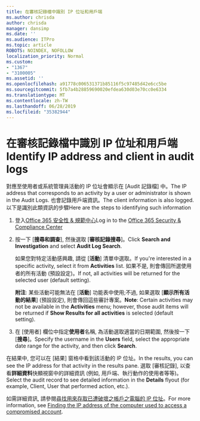 ```yaml
---
title: 在審核記錄檔中識別 IP 位址和用戶端
ms.author: chrisda
author: chrisda
manager: dansimp
ms.date: ''
ms.audience: ITPro
ms.topic: article
ROBOTS: NOINDEX, NOFOLLOW
localization_priority: Normal
ms.custom:
- "1367"
- "3100005"
ms.assetid: ''
ms.openlocfilehash: a91778c006531371b85116f5c97485d42e6cc5be
ms.sourcegitcommit: 5fb7a4b28859690020efdea630d03e70cc0e6334
ms.translationtype: MT
ms.contentlocale: zh-TW
ms.lasthandoff: 06/28/2019
ms.locfileid: "35382944"
---
```

# <a name="identify-ip-address-and-client-in-audit-logs"></a><span data-ttu-id="1fa39-102">在審核記錄檔中識別 IP 位址和用戶端</span><span class="sxs-lookup"><span data-stu-id="1fa39-102">Identify IP address and client in audit logs</span></span>

<span data-ttu-id="1fa39-103">對應至使用者或系統管理員活動的 IP 位址會顯示在 [Audit 記錄檔] 中。</span><span class="sxs-lookup"><span data-stu-id="1fa39-103">The IP address that corresponds to an activity by a user or administrator is shown in the Audit Logs.</span></span> <span data-ttu-id="1fa39-104">也會記錄用戶端資訊。</span><span class="sxs-lookup"><span data-stu-id="1fa39-104">The client information is also logged.</span></span> <span data-ttu-id="1fa39-105">以下是識別此類資訊的步驟</span><span class="sxs-lookup"><span data-stu-id="1fa39-105">Here are the steps to identifying such information</span></span>

1. <span data-ttu-id="1fa39-106">登入[Office 365 安全性 & 規範中心](https://protection.office.com/)</span><span class="sxs-lookup"><span data-stu-id="1fa39-106">Log in to the [Office 365 Security & Compliance Center](https://protection.office.com/)</span></span>

2. <span data-ttu-id="1fa39-107">按一下 [**搜尋和調查**], 然後選取 [**審核記錄搜尋**]。</span><span class="sxs-lookup"><span data-stu-id="1fa39-107">Click **Search and Investigation** and select **Audit Log Search**.</span></span>

   <span data-ttu-id="1fa39-108">如果您對特定活動感興趣, 請從 [**活動**] 清單中選取。</span><span class="sxs-lookup"><span data-stu-id="1fa39-108">If you're interested in a specific activity, select it from **Activities** list.</span></span> <span data-ttu-id="1fa39-109">如果不是, 則會傳回所選使用者的所有活動 (預設設定)。</span><span class="sxs-lookup"><span data-stu-id="1fa39-109">If not, all activities will be returned for the selected user (default setting).</span></span>

   <span data-ttu-id="1fa39-110">**附注**: 某些活動可能無法在 [**活動**] 功能表中使用;不過, 如果選取 [**顯示所有活動的結果**] (預設設定), 則會傳回這些審計專案。</span><span class="sxs-lookup"><span data-stu-id="1fa39-110">**Note**: Certain activities may not be available in the **Activities** menu; however, those audit items will be returned if **Show Results for all activities** is selected (default setting).</span></span>

3. <span data-ttu-id="1fa39-111">在 [使用者] 欄位中指定**使用者**名稱, 為活動選取適當的日期範圍, 然後按一下 [**搜尋**]。</span><span class="sxs-lookup"><span data-stu-id="1fa39-111">Specify the username in the **Users** field, select the appropriate date range for the activity, and then click **Search**.</span></span>

<span data-ttu-id="1fa39-112">在結果中, 您可以在 [結果] 窗格中看到該活動的 IP 位址。</span><span class="sxs-lookup"><span data-stu-id="1fa39-112">In the results, you can see the IP address for that activity in the results pane.</span></span> <span data-ttu-id="1fa39-113">選取 [審核記錄], 以查看**詳細資料**快顯視窗中的詳細資訊 (例如, 用戶端、執行動作的使用者等等)。</span><span class="sxs-lookup"><span data-stu-id="1fa39-113">Select the audit record to see detailed information in the **Details** flyout (for example, Client, User that performed action, etc.).</span></span>

<span data-ttu-id="1fa39-114">如需詳細資訊, 請參閱[尋找用來存取已遭破壞之帳戶之電腦的 IP 位址](https://docs.microsoft.com/office365/securitycompliance/auditing-troubleshooting-scenarios#finding-the-ip-address-of-the-computer-used-to-access-a-compromised-account)。</span><span class="sxs-lookup"><span data-stu-id="1fa39-114">For more information, see [Finding the IP address of the computer used to access a compromised account](https://docs.microsoft.com/office365/securitycompliance/auditing-troubleshooting-scenarios#finding-the-ip-address-of-the-computer-used-to-access-a-compromised-account).</span></span>
